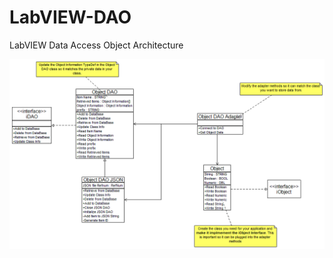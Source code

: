 # LabVIEW-DAO
LabVIEW Data Access Object Architecture

![Class Diagram](/Documentation/Class%20Diagram.png)
